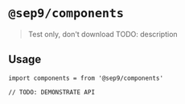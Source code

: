 # `@sep9/components`

> Test only, don't download
> TODO: description

## Usage

```
import components = from '@sep9/components'

// TODO: DEMONSTRATE API
```
